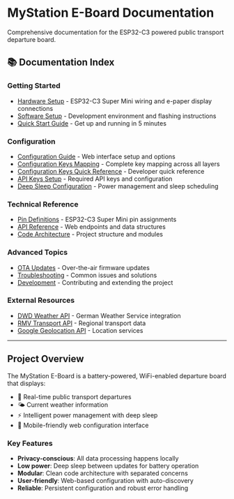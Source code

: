# MyStation E-Board Documentation

Comprehensive documentation for the ESP32-C3 powered public transport departure board.

## 📚 Documentation Index

### Getting Started
- [Hardware Setup](./hardware-setup.md) - ESP32-C3 Super Mini wiring and e-paper display connections
- [Software Setup](./software-setup.md) - Development environment and flashing instructions
- [Quick Start Guide](./quick-start.md) - Get up and running in 5 minutes

### Configuration
- [Configuration Guide](./configuration.md) - Web interface setup and options
- [Configuration Keys Mapping](./configuration-keys-mapping.md) - Complete key mapping across all layers
- [Configuration Keys Quick Reference](./configuration-keys-quick-reference.md) - Developer quick reference
- [API Keys Setup](./api-keys.md) - Required API keys and configuration
- [Deep Sleep Configuration](./deep-sleep.md) - Power management and sleep scheduling

### Technical Reference
- [Pin Definitions](./pin-definitions.md) - ESP32-C3 Super Mini pin assignments
- [API Reference](./api-reference.md) - Web endpoints and data structures
- [Code Architecture](./architecture.md) - Project structure and modules

### Advanced Topics
- [OTA Updates](./ota-updates.md) - Over-the-air firmware updates
- [Troubleshooting](./troubleshooting.md) - Common issues and solutions
- [Development](./development.md) - Contributing and extending the project

### External Resources
- [DWD Weather API](./external-apis.md#dwd-weather-api) - German Weather Service integration
- [RMV Transport API](./external-apis.md#rmv-transport-api) - Regional transport data
- [Google Geolocation API](./external-apis.md#google-api) - Location services

---

## Project Overview

The MyStation E-Board is a battery-powered, WiFi-enabled departure board that displays:
- 🚌 Real-time public transport departures
- 🌤️ Current weather information
- ⚡ Intelligent power management with deep sleep
- 📱 Mobile-friendly web configuration interface

### Key Features
- **Privacy-conscious**: All data processing happens locally
- **Low power**: Deep sleep between updates for battery operation
- **Modular**: Clean code architecture with separated concerns
- **User-friendly**: Web-based configuration with auto-discovery
- **Reliable**: Persistent configuration and robust error handling
